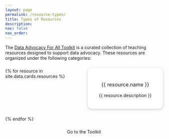 ```yaml
---
layout: page
permalink: /resource-types/
title: Types of Resources
description:
nav: false
nav_order:
---
```


The [Data Advocacy For All Toolkit]({{site.baseurl}}/toolkit) is a curated collection of teaching resources designed to support data advocacy. These resources are organized under the following categories:

<div class="resource-grid">
  {% for resource in site.data.cards.resources %}
    <div class="resource-card">
      <i class="{{ resource.icon }}"></i>
      <h3 style="font-weight: 400;">{{ resource.name }}</h3>
      <p>{{ resource.description }}</p>
    </div>
  {% endfor %}
</div>

<style>
.resource-grid {
  display: grid;
  grid-template-columns: 1fr;
  gap: 1.5rem;
  margin: 1.5rem 0;
}

@media (min-width: 700px) {
  .resource-grid {
    grid-template-columns: repeat(2, 1fr);
  }
}
.resource-card {
  background: #fff;
  border-radius: 12px;
  box-shadow: 0 2px 8px hsla(0, 0.00%, 0.00%, 0.20);
  padding: 1.2rem;
  text-align: center;
  transition: box-shadow 0.2s;
}

.resource-card i {
  font-size: 2rem;
  margin-bottom: 0.5rem;
  display: block;
}
</style>

<center>
  <sl-button variant="primary" size="large" outline href="../toolkit/"><sl-icon name="wrench-adjustable"></sl-icon> Go to the Toolkit</sl-button>
</center>
